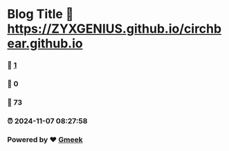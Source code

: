 # Blog Title :link: https://ZYXGENIUS.github.io/circhbear.github.io 
### :page_facing_up: [1](https://ZYXGENIUS.github.io/circhbear.github.io/tag.html) 
### :speech_balloon: 0 
### :hibiscus: 73 
### :alarm_clock: 2024-11-07 08:27:58 
### Powered by :heart: [Gmeek](https://github.com/Meekdai/Gmeek)
